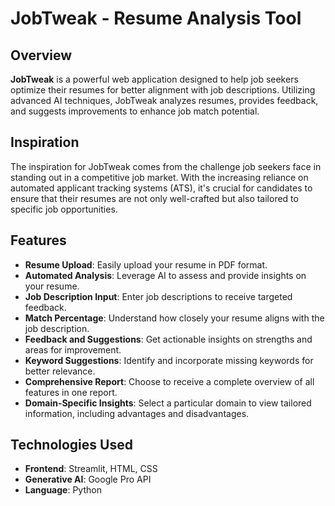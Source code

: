# JobTweak - Resume Analysis Tool


## Overview
**JobTweak** is a powerful web application designed to help job seekers optimize their resumes for better alignment with job descriptions. Utilizing advanced AI techniques, JobTweak analyzes resumes, provides feedback, and suggests improvements to enhance job match potential.

## Inspiration
The inspiration for JobTweak comes from the challenge job seekers face in standing out in a competitive job market. With the increasing reliance on automated applicant tracking systems (ATS), it's crucial for candidates to ensure that their resumes are not only well-crafted but also tailored to specific job opportunities.

## Features
- **Resume Upload**: Easily upload your resume in PDF format.
- **Automated Analysis**: Leverage AI to assess and provide insights on your resume.
- **Job Description Input**: Enter job descriptions to receive targeted feedback.
- **Match Percentage**: Understand how closely your resume aligns with the job description.
- **Feedback and Suggestions**: Get actionable insights on strengths and areas for improvement.
- **Keyword Suggestions**: Identify and incorporate missing keywords for better relevance.
- **Comprehensive Report**: Choose to receive a complete overview of all features in one report.
- **Domain-Specific Insights**: Select a particular domain to view tailored information, including advantages and disadvantages.

## Technologies Used
- **Frontend**: Streamlit, HTML, CSS
- **Generative AI**: Google Pro API
- **Language**: Python
